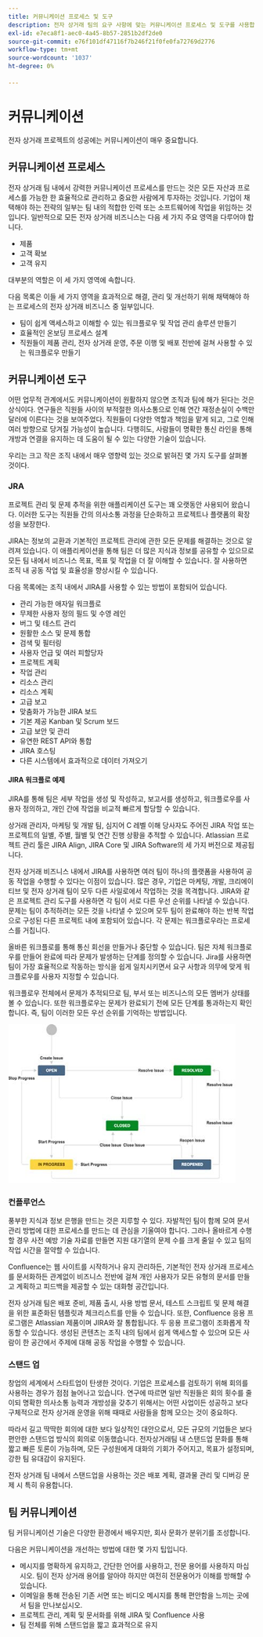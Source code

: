 ```yaml
---
title: 커뮤니케이션 프로세스 및 도구
description: 전자 상거래 팀의 요구 사항에 맞는 커뮤니케이션 프로세스 및 도구를 사용합니다.
exl-id: e7eca8f1-aec0-4a45-8b57-2851b2df2de0
source-git-commit: e76f101df47116f7b246f21f0fe0fa72769d2776
workflow-type: tm+mt
source-wordcount: '1037'
ht-degree: 0%

---
```


# 커뮤니케이션

전자 상거래 프로젝트의 성공에는 커뮤니케이션이 매우 중요합니다.

## 커뮤니케이션 프로세스

전자 상거래 팀 내에서 강력한 커뮤니케이션 프로세스를 만드는 것은 모든 자산과 프로세스를 가능한 한 효율적으로 관리하고 중요한 사람에게 투자하는 것입니다. 기업이 채택해야 하는 전략의 일부는 팀 내의 적합한 인력 또는 소프트웨어에 작업을 위임하는 것입니다. 일반적으로 모든 전자 상거래 비즈니스는 다음 세 가지 주요 영역을 다루어야 합니다.

- 제품
- 고객 확보
- 고객 유지

대부분의 역할은 이 세 가지 영역에 속합니다.

다음 목록은 이들 세 가지 영역을 효과적으로 해결, 관리 및 개선하기 위해 채택해야 하는 프로세스의 전자 상거래 비즈니스 중 일부입니다.

- 팀이 쉽게 액세스하고 이해할 수 있는 워크플로우 및 작업 관리 솔루션 만들기
- 효율적인 온보딩 프로세스 설계
- 직원들이 제품 관리, 전자 상거래 운영, 주문 이행 및 배포 전반에 걸쳐 사용할 수 있는 워크플로우 만들기

## 커뮤니케이션 도구

어떤 업무적 관계에서도 커뮤니케이션이 원활하지 않으면 조직과 팀에 해가 된다는 것은 상식이다. 연구들은 직원들 사이의 부적절한 의사소통으로 인해 연간 재정손실이 수백만 달러에 이른다는 것을 보여주었다. 직원들이 다양한 역할과 책임을 맡게 되고, 그로 인해 여러 방향으로 당겨질 가능성이 높습니다. 다행히도, 사람들이 명확한 통신 라인을 통해 개방과 연결을 유지하는 데 도움이 될 수 있는 다양한 기술이 있습니다.

우리는 크고 작은 조직 내에서 매우 영향력 있는 것으로 밝혀진 몇 가지 도구를 살펴볼 것이다.

### JRA

프로젝트 관리 및 문제 추적을 위한 애플리케이션 도구는 꽤 오랫동안 사용되어 왔습니다. 이러한 도구는 직원들 간의 의사소통 과정을 단순화하고 프로젝트나 플랫폼의 확장성을 보장한다.

JIRA는 정보의 교환과 기본적인 프로젝트 관리에 관한 모든 문제를 해결하는 것으로 알려져 있습니다. 이 애플리케이션을 통해 팀은 더 많은 지식과 정보를 공유할 수 있으므로 모든 팀 내에서 비즈니스 목표, 목표 및 작업을 더 잘 이해할 수 있습니다. 잘 사용하면 조직 내 공동 작업 및 효율성을 향상시킬 수 있습니다.

다음 목록에는 조직 내에서 JIRA를 사용할 수 있는 방법이 포함되어 있습니다.

- 관리 가능한 애자일 워크플로
- 무제한 사용자 정의 필드 및 수영 레인
- 버그 및 테스트 관리
- 원활한 소스 및 문제 통합
- 검색 및 필터링
- 사용자 언급 및 여러 피할당자
- 프로젝트 계획
- 작업 관리
- 리소스 관리
- 리소스 계획
- 고급 보고
- 맞춤화가 가능한 JIRA 보드
- 기본 제공 Kanban 및 Scrum 보드
- 고급 보안 및 관리
- 유연한 REST API와 통합
- JIRA 호스팅
- 다른 시스템에서 효과적으로 데이터 가져오기

#### JIRA 워크플로 예제

JIRA를 통해 팀은 세부 작업을 생성 및 작성하고, 보고서를 생성하고, 워크플로우를 사용자 정의하고, 개인 간에 작업을 비교적 빠르게 할당할 수 있습니다.

상거래 관리자, 마케팅 및 개발 팀, 심지어 C 레벨 이해 당사자도 주어진 JIRA 작업 또는 프로젝트의 일별, 주별, 월별 및 연간 진행 상황을 추적할 수 있습니다. Atlassian 프로젝트 관리 툴은 JIRA Align, JIRA Core 및 JIRA Software의 세 가지 버전으로 제공됩니다.

전자 상거래 비즈니스 내에서 JIRA를 사용하면 여러 팀이 하나의 플랫폼을 사용하여 공동 작업을 수행할 수 있다는 이점이 있습니다. 많은 경우, 기업은 마케팅, 개발, 크리에이티브 및 전자 상거래 팀이 모두 다른 사일로에서 작업하는 것을 목격합니다. JIRA와 같은 프로젝트 관리 도구를 사용하면 각 팀이 서로 다른 우선 순위를 나타낼 수 있습니다. 문제는 팀이 추적하려는 모든 것을 나타낼 수 있으며 모두 팀이 완료해야 하는 반복 작업으로 구성된 다른 프로젝트 내에 포함되어 있습니다. 각 문제는 워크플로우라는 프로세스를 거칩니다.

올바른 워크플로를 통해 통신 회선을 만들거나 중단할 수 있습니다. 팀은 자체 워크플로우를 만들어 완료에 따라 문제가 발생하는 단계를 정의할 수 있습니다. Jira를 사용하면 팀이 가장 효율적으로 작동하는 방식을 쉽게 일치시키면서 요구 사항과 의무에 맞게 워크플로우를 사용자 지정할 수 있습니다.

워크플로우 전체에서 문제가 추적되므로 팀, 부서 또는 비즈니스의 모든 멤버가 상태를 볼 수 있습니다. 또한 워크플로우는 문제가 완료되기 전에 모든 단계를 통과하는지 확인합니다. 즉, 팀이 이러한 모든 우선 순위를 기억하는 방법입니다.

![JIRA 워크플로우 예제 다이어그램](../../assets/playbooks/jira-workflow-example.png)

### 컨플루언스

풍부한 지식과 정보 은행을 만드는 것은 지루할 수 있다. 자발적인 팀이 함께 모여 문서 관리 방법에 대한 프로세스를 만드는 데 관심을 기울여야 합니다. 그러나 올바르게 수행할 경우 사전 예방 기술 자료를 만들면 지원 대기열의 문제 수를 크게 줄일 수 있고 팀의 작업 시간을 절약할 수 있습니다.

Confluence는 웹 사이트를 시작하거나 유지 관리하든, 기본적인 전자 상거래 프로세스를 문서화하든 관계없이 비즈니스 전반에 걸쳐 개인 사용자가 모든 유형의 문서를 만들고 계획하고 피드백을 제공할 수 있는 대화형 공간입니다.

전자 상거래 팀은 배포 준비, 제품 출시, 사용 방법 문서, 테스트 스크립트 및 문제 해결을 위한 표준화된 템플릿과 체크리스트를 만들 수 있습니다. 또한, Confluence 응용 프로그램은 Atlassian 제품이며 JIRA와 잘 통합됩니다. 두 응용 프로그램이 조화롭게 작동할 수 있습니다. 생성된 콘텐츠는 조직 내의 팀에서 쉽게 액세스할 수 있으며 모든 사람이 한 공간에서 주제에 대해 공동 작업을 수행할 수 있습니다.

### 스탠드 업

창업의 세계에서 스타트업이 탄생한 것이다. 기업은 프로세스를 검토하기 위해 회의를 사용하는 경우가 점점 늘어나고 있습니다. 연구에 따르면 일반 직원들은 회의 횟수를 줄이되 명확한 의사소통 능력과 개방성을 갖추기 위해서는 어떤 사업이든 성공하고 보다 구체적으로 전자 상거래 운영을 위해 때때로 사람들을 함께 모으는 것이 중요하다.

따라서 길고 딱딱한 회의에 대한 보다 일상적인 대안으로서, 모든 규모의 기업들은 보다 편안한 스탠드업 방식의 회의로 이동했습니다. 전자상거래팀 내 스탠드업 문화를 통해 짧고 빠른 토론이 가능하며, 모든 구성원에게 대화의 기회가 주어지고, 목표가 설정되며, 강한 팀 유대감이 유지된다.

전자 상거래 팀 내에서 스탠드업을 사용하는 것은 배포 계획, 결과물 관리 및 디버깅 문제 시 특히 유용합니다.

## 팀 커뮤니케이션

팀 커뮤니케이션 기술은 다양한 환경에서 배우지만, 회사 문화가 분위기를 조성합니다.

다음은 커뮤니케이션을 개선하는 방법에 대한 몇 가지 팁입니다.

- 메시지를 명확하게 유지하고, 간단한 언어를 사용하고, 전문 용어를 사용하지 마십시오. 팀이 전자 상거래 용어를 알아야 하지만 여전히 전문용어가 이해를 방해할 수 있습니다.
- 이메일을 통해 전송된 기존 서면 또는 비디오 메시지를 통해 편안함을 느끼는 곳에서 팀을 만나보십시오.
- 프로젝트 관리, 계획 및 문서화를 위해 JIRA 및 Confluence 사용
- 팀 전체를 위해 스탠드업을 짧고 효과적으로 유지
